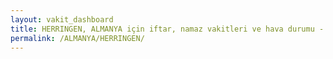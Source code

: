 ```yaml
---
layout: vakit_dashboard
title: HERRINGEN, ALMANYA için iftar, namaz vakitleri ve hava durumu - ilçe/eyalet seç
permalink: /ALMANYA/HERRINGEN/
---
```


<script type="text/javascript">
  var GLOBAL_COUNTRY = 'ALMANYA';
  var GLOBAL_CITY = 'HERRINGEN';
  var GLOBAL_STATE = '';
  var lat = 72;
  var lon = 21;
</script>
